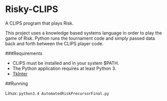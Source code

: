 # Risky-CLIPS
A CLIPS program that plays Risk.

This project uses a knowledge based systems language in order to play the game of Risk. Python runs the tournament code and simply passed data back and forth between the CLIPS player code.

###Requirements
 - CLIPS must be installed and in your system $PATH. 
 - The Python application requires at least Python 3.
 - [TkInter](https://wiki.python.org/moin/TkInter)

##Running

Linux: `python3.4 AutomatedRiskPrecursorFinal.py`
